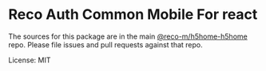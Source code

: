 # Reco Auth Common Mobile For react

The sources for this package are in the main [@reco-m/h5home-h5home](http://src.devops.bitech.cn/framework/reco10.mobile.git) repo. Please file issues and pull requests against that repo.

License: MIT
